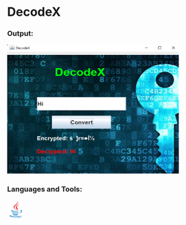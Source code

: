 # DecodeX


<h3 align="left">Output: </h3>
<img width=400 height=300 src="https://github.com/mr-chaitanyad/DecodeX/blob/main/output.png"/>

<h3 align="left">Languages and Tools:</h3>
<p align="left">  <a href="https://www.java.com" target="_blank" rel="noreferrer"> <img src="https://raw.githubusercontent.com/devicons/devicon/master/icons/java/java-original.svg" alt="java" width="40" height="40"/> </a> </p>
